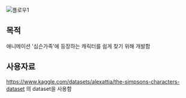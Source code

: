 ![플로우1](https://github.com/user-attachments/assets/c4036467-e767-4019-b8bc-c917742d9ab8)
## 목적
애니메이션 '심슨가족'에 등장하는 캐릭터를 쉽게 찾기 위해 개발함


## 사용자료
<https://www.kaggle.com/datasets/alexattia/the-simpsons-characters-dataset> 의 dataset을 사용함

